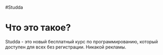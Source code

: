 #Studda
# Что это такое?
Studda - это новый бесплатный курс по программированию, который доступен для всех без регистрации. Никакой рекламы.
